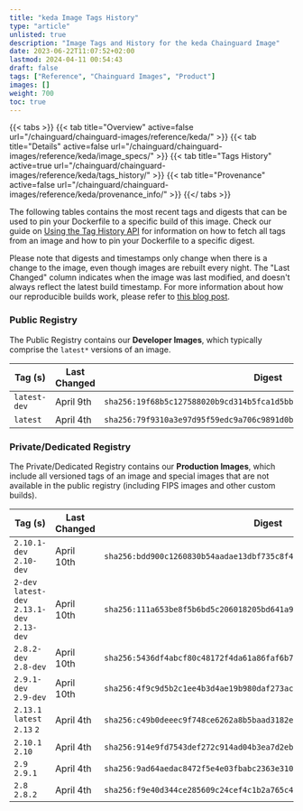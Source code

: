 ```yaml
---
title: "keda Image Tags History"
type: "article"
unlisted: true
description: "Image Tags and History for the keda Chainguard Image"
date: 2023-06-22T11:07:52+02:00
lastmod: 2024-04-11 00:54:43
draft: false
tags: ["Reference", "Chainguard Images", "Product"]
images: []
weight: 700
toc: true
---
```


{{< tabs >}}
{{< tab title="Overview" active=false url="/chainguard/chainguard-images/reference/keda/" >}}
{{< tab title="Details" active=false url="/chainguard/chainguard-images/reference/keda/image_specs/" >}}
{{< tab title="Tags History" active=true url="/chainguard/chainguard-images/reference/keda/tags_history/" >}}
{{< tab title="Provenance" active=false url="/chainguard/chainguard-images/reference/keda/provenance_info/" >}}
{{</ tabs >}}

The following tables contains the most recent tags and digests that can be used to pin your Dockerfile to a specific build of this image. Check our guide on [Using the Tag History API](/chainguard/chainguard-images/using-the-tag-history-api/) for information on how to fetch all tags from an image and how to pin your Dockerfile to a specific digest.

Please note that digests and timestamps only change when there is a change to the image, even though images are rebuilt every night. The "Last Changed" column indicates when the image was last modified, and doesn't always reflect the latest build timestamp. For more information about how our reproducible builds work, please refer to [this blog post](https://www.chainguard.dev/unchained/reproducing-chainguards-reproducible-image-builds).

### Public Registry
The Public Registry contains our **Developer Images**, which typically comprise the `latest*` versions of an image.

| Tag (s)       | Last Changed | Digest                                                                    |
|---------------|--------------|---------------------------------------------------------------------------|
|  `latest-dev` | April 9th    | `sha256:19f68b5c127588020b9cd314b5fca1d5bba383ac1e883d89490743d5054dbf4c` |
|  `latest`     | April 4th    | `sha256:79f9310a3e97d95f59edc9a706c9891d0be40a94758ff6c5fa382149bbf24349` |


### Private/Dedicated Registry
The Private/Dedicated Registry contains our **Production Images**, which include all versioned tags of an image and special images that are not available in the public registry (including FIPS images and other custom builds).

| Tag (s)                                       | Last Changed | Digest                                                                    |
|-----------------------------------------------|--------------|---------------------------------------------------------------------------|
|  `2.10.1-dev` `2.10-dev`                      | April 10th   | `sha256:bdd900c1260830b54aadae13dbf735c8f48df904dd2846588b342619752ab28c` |
|  `2-dev` `latest-dev` `2.13.1-dev` `2.13-dev` | April 10th   | `sha256:111a653be8f5b6bd5c206018205bd641a9813d2d40594b25868bedc0cd3932d0` |
|  `2.8.2-dev` `2.8-dev`                        | April 10th   | `sha256:5436df4abcf80c48172f4da61a86faf6b7fcb219f24321a0f1854ebbb16a90ae` |
|  `2.9.1-dev` `2.9-dev`                        | April 10th   | `sha256:4f9c9d5b2c1ee4b3d4ae19b980daf273ac215929ecb5623668508446b2e24abc` |
|  `2.13.1` `latest` `2.13` `2`                 | April 4th    | `sha256:c49b0deeec9f748ce6262a8b5baad3182e2ec22297e53335877bcabc5a12e914` |
|  `2.10.1` `2.10`                              | April 4th    | `sha256:914e9fd7543def272c914ad04b3ea7d2eb3ae49d4e374c118908ad3ea4b02f51` |
|  `2.9` `2.9.1`                                | April 4th    | `sha256:9ad64aedac8472f5e4e03fbabc2363e310845294c9f3f52b8fb1243f146485d7` |
|  `2.8` `2.8.2`                                | April 4th    | `sha256:f9e40d344ce285609c24cef4c1b2a765c4aa0890856606be0c91ccd78ebd0259` |

